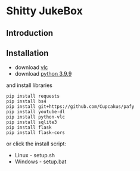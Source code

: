 # Shitty JukeBox

## Introduction

## Installation

- download [vlc](https://www.videolan.org/)
- download [python 3.9.9](https://www.python.org/downloads/release/python-399/)

and install libraries
```
pip install requests
pip install bs4
pip install git+https://github.com/Cupcakus/pafy
pip install youtube-dl
pip install python-vlc
pip install sqlite3
pip install flask
pip install flask-cors
```
or click the install script:

- Linux - setup.sh
- Windows - setup.bat



